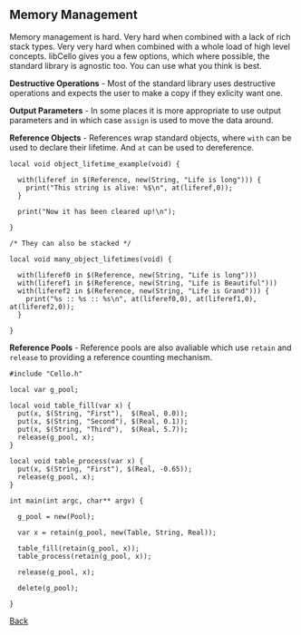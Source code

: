 
Memory Management
-----------------

Memory management is hard. Very hard when combined with a lack of rich stack types. Very very hard when combined with a whole load of high level concepts. libCello gives you a few options, which where possible, the standard library is agnostic too. You can use what you think is best.

__Destructive Operations__ - Most of the standard library uses destructive operations and expects the user to make a copy if they exlicity want one.

__Output Parameters__ - In some places it is more appropriate to use output parameters and in which case `assign` is used to move the data around. 

__Reference Objects__ - References wrap standard objects, where `with` can be used to declare their lifetime. And `at` can be used to dereference.


    local void object_lifetime_example(void) {
      
      with(liferef in $(Reference, new(String, "Life is long"))) {
        print("This string is alive: %$\n", at(liferef,0));
      }

      print("Now it has been cleared up!\n");
      
    }

    /* They can also be stacked */

    local void many_object_lifetimes(void) {
      
      with(liferef0 in $(Reference, new(String, "Life is long")))
      with(liferef1 in $(Reference, new(String, "Life is Beautiful")))
      with(liferef2 in $(Reference, new(String, "Life is Grand"))) {
        print("%s :: %s :: %s\n", at(liferef0,0), at(liferef1,0), at(liferef2,0));
      }

    }
    
__Reference Pools__ - Reference pools are also avaliable which use `retain` and `release` to providing a reference counting mechanism.

    #include "Cello.h"

    local var g_pool;

    local void table_fill(var x) {
      put(x, $(String, "First"),  $(Real, 0.0));
      put(x, $(String, "Second"), $(Real, 0.1));
      put(x, $(String, "Third"),  $(Real, 5.7));
      release(g_pool, x);
    }

    local void table_process(var x) {
      put(x, $(String, "First"), $(Real, -0.65));
      release(g_pool, x);
    }

    int main(int argc, char** argv) {
      
      g_pool = new(Pool);
      
      var x = retain(g_pool, new(Table, String, Real));
      
      table_fill(retain(g_pool, x));
      table_process(retain(g_pool, x));
      
      release(g_pool, x);
      
      delete(g_pool);
      
    }

    
[Back](/documentation)

    